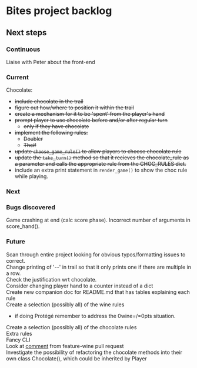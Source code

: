 # Bites project backlog

## Next steps
### Continuous
Liaise with Peter about the front-end

### Current
Chocolate:
- ~~include chocolate in the trail~~
- ~~figure out how/where to position it within the trail~~
- ~~create a mechanism for it to be 'spent' from the player's hand~~
- ~~prompt player to use chocolate before and/or after regular turn~~
  * ~~only if they have chocolate~~
- ~~implement the following rules:~~
  * ~~Doubler~~
  * ~~Theif~~
- ~~update `choose_game_rule()` to allow players to choose chocolate rule~~
- ~~update the `take_turn()` method so that it recieves the chocolate_rule as a parameter and calls the appropriate rule from the CHOC_RULES dict.~~
- include an extra print statement in `render_game()` to show the choc rule while playing.

### Next

### Bugs discovered
Game crashing at end (calc score phase). Incorrect number of arguments in score_hand().

### Future
Scan through entire project looking for obvious typos/formatting issues to correct.\
Change printing of '--' in trail so that it only prints one if there are multiple in a row.\
Check the justification wrt chocolate.\
Consider changing player hand to a counter instead of a dict\
Create new companion doc for 
<span>README.md</span> 
that has tables explaining each rule\
Create a selection (possibly all) of the wine rules
- if doing Protégé remember to address the 0wine=/=0pts situation.

Create a selection (possibly all) of the chocolate rules\
Extra rules\
Fancy CLI\
Look at 
[comment](https://github.com/john-baxter/Bites-game/pull/27#discussion_r520486699) 
from feature-wine pull request\
Investigate the possibility of refactoring the chocolate methods into their own class Chocolate(), which could be inherited by Player
